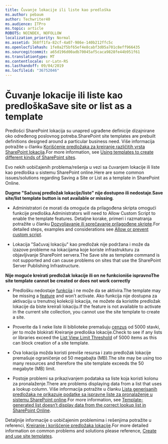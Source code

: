 ```yaml
---
title: Čuvanje lokacije ili liste kao predloška
ms.author: pebaum
author: Techwriter40
ms.audience: ITPro
ms.topic: article
ROBOTS: NOINDEX, NOFOLLOW
localization_priority: Normal
ms.assetid: 368ff1fa-82cf-4a07-986e-140b212ffc5c
ms.openlocfilehash: 1fe0a2f5bf65ef4e8cabf3d05a701c8eff966435
ms.sourcegitcommit: a65d196d00adb70045af5caca9828fe44b951f61
ms.translationtype: MT
ms.contentlocale: sr-Latn-RS
ms.lasthandoff: 09/04/2019
ms.locfileid: "36752046"
---
```

# <a name="save-site-or-list-as-a-template"></a><span data-ttu-id="cc57a-102">Čuvanje lokacije ili liste kao predloška</span><span class="sxs-lookup"><span data-stu-id="cc57a-102">Save site or list as a template</span></span>

<span data-ttu-id="cc57a-103">Predlošci SharePoint lokacija su unapred ugrađene definicije dizajnirane oko određenog poslovnog potreba.</span><span class="sxs-lookup"><span data-stu-id="cc57a-103">SharePoint site templates are prebuilt definitions designed around a particular business need.</span></span> <span data-ttu-id="cc57a-104">Više informacija potražite u članku [Korišćenje predložaka za kreiranje različitih vrsta SharePoint lokacija](https://support.office.com/article/using-templates-to-create-different-kinds-of-sharepoint-sites-449eccec-ff99-4cf3-b62e-dcfee37e8da4).</span><span class="sxs-lookup"><span data-stu-id="cc57a-104">For more information, see [Using templates to create different kinds of SharePoint sites](https://support.office.com/article/using-templates-to-create-different-kinds-of-sharepoint-sites-449eccec-ff99-4cf3-b62e-dcfee37e8da4).</span></span>

<span data-ttu-id="cc57a-105">Evo nekih uobičajenih problema/rešenja u vezi sa čuvanjem lokacije ili liste kao predloška u sistemu SharePoint online.</span><span class="sxs-lookup"><span data-stu-id="cc57a-105">Here are some common issues/solutions regarding Saving a Site or List as a template in SharePoint Online.</span></span>

<span data-ttu-id="cc57a-106">**Dugme "Sačuvaj predložak lokacije/liste" nije dostupno ili nedostaje**.</span><span class="sxs-lookup"><span data-stu-id="cc57a-106">**Save site/list template button is not available or missing**.</span></span> 

- <span data-ttu-id="cc57a-107">Administratori će morati da omoguće da prilagođena skripta omogući funkcije predloška.</span><span class="sxs-lookup"><span data-stu-id="cc57a-107">Administrators will need to Allow Custom Script to enable the template features.</span></span> <span data-ttu-id="cc57a-108">Detaljne korake, primeri i razmatranja potražite u članku [Dozvoljavanje ili sprečavanje prilagođene skripte](https://docs.microsoft.com/sharepoint/allow-or-prevent-custom-script).</span><span class="sxs-lookup"><span data-stu-id="cc57a-108">For detailed steps, examples and considerations see [Allow or prevent custom script](https://docs.microsoft.com/sharepoint/allow-or-prevent-custom-script).</span></span>


- <span data-ttu-id="cc57a-109">Lokacija "Sačuvaj lokaciju" kao predložak nije podržana i može da izazove probleme na lokacijama koje koriste infrastrukturu za objavljivanje SharePoint servera.</span><span class="sxs-lookup"><span data-stu-id="cc57a-109">The Save site as template command is not supported and can cause problems on sites that use the SharePoint Server Publishing Infrastructure.</span></span>


<span data-ttu-id="cc57a-110">**Nije moguće kreirati predložak lokacije ili on ne funkcioniše ispravno**</span><span class="sxs-lookup"><span data-stu-id="cc57a-110">**The site template cannot be created or does not work correctly**</span></span>

- <span data-ttu-id="cc57a-111">Predlošku nedostaje [funkcija](https://social.technet.microsoft.com/wiki/contents/articles/14423.sharepoint-2013-existing-features-guid.aspx) i ne može da se aktivira.</span><span class="sxs-lookup"><span data-stu-id="cc57a-111">The template may be missing a [feature](https://social.technet.microsoft.com/wiki/contents/articles/14423.sharepoint-2013-existing-features-guid.aspx) and won’t activate.</span></span> <span data-ttu-id="cc57a-112">Ako funkcija nije dostupna za aktivaciju u trenutnoj kolekciji lokacija, ne možete da koristite predložak lokacije da biste kreirali lokaciju.</span><span class="sxs-lookup"><span data-stu-id="cc57a-112">If the feature is not available to activate in the current site collection, you cannot use the site template to create a site.</span></span>


- <span data-ttu-id="cc57a-113">Proverite da li neke liste ili biblioteke premašuju [cenzus](https://support.office.com/article/Manage-large-lists-and-libraries-in-SharePoint-B8588DAE-9387-48C2-9248-C24122F07C59) od 5000 stavki, jer to može blokirati Kreiranje predloška lokacije.</span><span class="sxs-lookup"><span data-stu-id="cc57a-113">Check to see if any lists or libraries exceed the [List View Limit Threshold](https://support.office.com/article/Manage-large-lists-and-libraries-in-SharePoint-B8588DAE-9387-48C2-9248-C24122F07C59) of 5000 items as this can block creation of a site template.</span></span>


- <span data-ttu-id="cc57a-114">Ova lokacija možda koristi previše resursa i zato predložak lokacije premašuje ograničenje od 50 megabajta (MB).</span><span class="sxs-lookup"><span data-stu-id="cc57a-114">The site may be using too many resources and therefore the site template exceeds the 50 megabyte (MB) limit.</span></span>


- <span data-ttu-id="cc57a-115">Postoje problemi sa prikazivanjem podataka sa liste koja koristi kolonu za pronalaženje.</span><span class="sxs-lookup"><span data-stu-id="cc57a-115">There are problems displaying data from a list that uses a lookup column.</span></span> <span data-ttu-id="cc57a-116">Više informacija potražite u članku [Lista generisanih predložaka ne prikazuje podatke sa ispravne liste za pronalaženje u sistemu SharePoint online](https://docs.microsoft.com/sharepoint/support/lists-and-libraries/template-generated-list-incorrect-data).</span><span class="sxs-lookup"><span data-stu-id="cc57a-116">For more information, see [Template-generated list doesn’t display data from the correct lookup list in SharePoint Online](https://docs.microsoft.com/sharepoint/support/lists-and-libraries/template-generated-list-incorrect-data).</span></span>


<span data-ttu-id="cc57a-117">Detaljnije informacije o uobičajenim problemima i rešenjima potražite u referenci, [Kreiranje i korišćenje predložaka lokacije](https://support.office.com/article/Create-and-use-site-templates-60371B0F-00E0-4C49-A844-34759EBDD989).</span><span class="sxs-lookup"><span data-stu-id="cc57a-117">For more detailed information on common problems and solutions please reference, [Create and use site templates](https://support.office.com/article/Create-and-use-site-templates-60371B0F-00E0-4C49-A844-34759EBDD989).</span></span>

